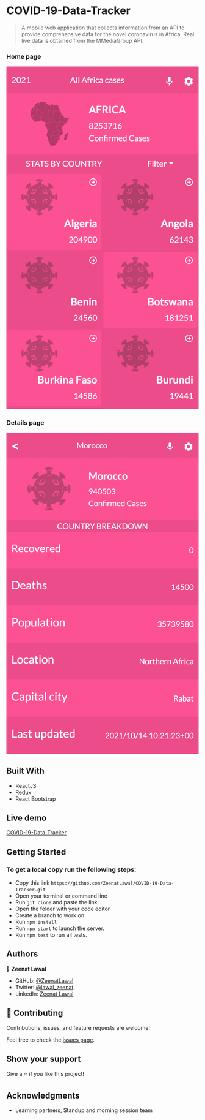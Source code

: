 # COVID-19-Data-Tracker
> A mobile web application that collects information from an API to provide comprehensive data for the novel coronavirus in Africa. Real live data is obtained from the MMediaGroup API.

### Home page
![screenshot](./src/assets/homepage.png)

### Details page
![screenshot](./src/assets/details.png)

## Built With

- ReactJS
- Redux
- React Bootstrap

## Live demo

[COVID-19-Data-Tracker](https://covid-19-data-tracker-zee.netlify.app/)

## Getting Started

### To get a local copy run the following steps:

- Copy this link `https://github.com/ZeenatLawal/COVID-19-Data-Tracker.git`
- Open your terminal or command line
- Run `git clone` and paste the link
- Open the folder with your code editor
- Create a branch to work on
- Run `npm install`
- Run `npm start` to launch the server.
- Run `npm test` to run all tests.

## Authors

👤 **Zeenat Lawal**

- GitHub: [@ZeenatLawal](https://github.com/ZeenatLawal)
- Twitter: [@lawal_zeenat](https://twitter.com/lawal_zeenat)
- LinkedIn: [Zeenat Lawal](https://www.linkedin.com/in/zeenatlawal/)

## 🤝 Contributing

Contributions, issues, and feature requests are welcome!

Feel free to check the [issues page](https://github.com/ZeenatLawal/COVID-19-Data-Tracker/issues).

## Show your support

Give a ⭐️ if you like this project!

## Acknowledgments

- Learning partners, Standup and morning session team
